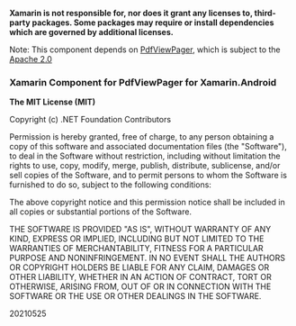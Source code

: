 **Xamarin is not responsible for, nor does it grant any licenses to, third-party packages. Some packages may require or install dependencies which are governed by additional licenses.**

Note: This component depends on [PdfViewPager](https://github.com/voghDev/PdfViewPager), which is subject to the [Apache 2.0](https://github.com/voghDev/PdfViewPager/blob/master/LICENSE)

### Xamarin Component for PdfViewPager for Xamarin.Android

**The MIT License (MIT)**

Copyright (c) .NET Foundation Contributors

Permission is hereby granted, free of charge, to any person obtaining a copy of this software and associated documentation files (the "Software"), to deal in the Software without restriction, including without limitation the rights to use, copy, modify, merge, publish, distribute, sublicense, and/or sell copies of the Software, and to permit persons to whom the Software is furnished to do so, subject to the following conditions:

The above copyright notice and this permission notice shall be included in all copies or substantial portions of the Software.

THE SOFTWARE IS PROVIDED "AS IS", WITHOUT WARRANTY OF ANY KIND, EXPRESS OR IMPLIED, INCLUDING BUT NOT LIMITED TO THE WARRANTIES OF MERCHANTABILITY, FITNESS FOR A PARTICULAR PURPOSE AND NONINFRINGEMENT. IN NO EVENT SHALL THE AUTHORS OR COPYRIGHT HOLDERS BE LIABLE FOR ANY CLAIM, DAMAGES OR OTHER LIABILITY, WHETHER IN AN ACTION OF CONTRACT, TORT OR OTHERWISE, ARISING FROM, OUT OF OR IN CONNECTION WITH THE SOFTWARE OR THE USE OR OTHER DEALINGS IN THE SOFTWARE.

20210525
